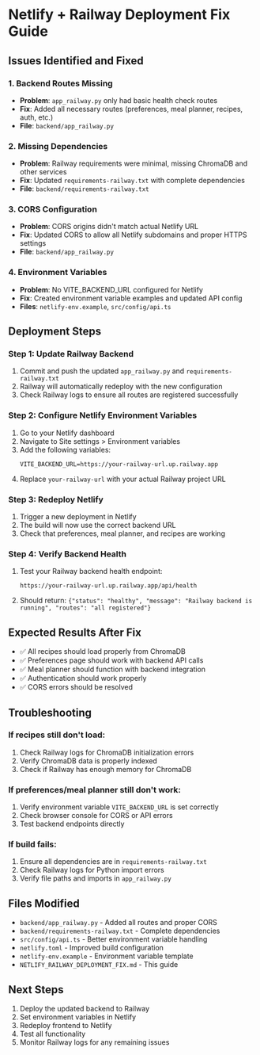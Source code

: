 # Netlify + Railway Deployment Fix Guide

## Issues Identified and Fixed

### 1. Backend Routes Missing
- **Problem**: `app_railway.py` only had basic health check routes
- **Fix**: Added all necessary routes (preferences, meal planner, recipes, auth, etc.)
- **File**: `backend/app_railway.py`

### 2. Missing Dependencies
- **Problem**: Railway requirements were minimal, missing ChromaDB and other services
- **Fix**: Updated `requirements-railway.txt` with complete dependencies
- **File**: `backend/requirements-railway.txt`

### 3. CORS Configuration
- **Problem**: CORS origins didn't match actual Netlify URL
- **Fix**: Updated CORS to allow all Netlify subdomains and proper HTTPS settings
- **File**: `backend/app_railway.py`

### 4. Environment Variables
- **Problem**: No VITE_BACKEND_URL configured for Netlify
- **Fix**: Created environment variable examples and updated API config
- **Files**: `netlify-env.example`, `src/config/api.ts`

## Deployment Steps

### Step 1: Update Railway Backend
1. Commit and push the updated `app_railway.py` and `requirements-railway.txt`
2. Railway will automatically redeploy with the new configuration
3. Check Railway logs to ensure all routes are registered successfully

### Step 2: Configure Netlify Environment Variables
1. Go to your Netlify dashboard
2. Navigate to Site settings > Environment variables
3. Add the following variables:
   ```
   VITE_BACKEND_URL=https://your-railway-url.up.railway.app
   ```
4. Replace `your-railway-url` with your actual Railway project URL

### Step 3: Redeploy Netlify
1. Trigger a new deployment in Netlify
2. The build will now use the correct backend URL
3. Check that preferences, meal planner, and recipes are working

### Step 4: Verify Backend Health
1. Test your Railway backend health endpoint:
   ```
   https://your-railway-url.up.railway.app/api/health
   ```
2. Should return: `{"status": "healthy", "message": "Railway backend is running", "routes": "all registered"}`

## Expected Results After Fix

- ✅ All recipes should load properly from ChromaDB
- ✅ Preferences page should work with backend API calls
- ✅ Meal planner should function with backend integration
- ✅ Authentication should work properly
- ✅ CORS errors should be resolved

## Troubleshooting

### If recipes still don't load:
1. Check Railway logs for ChromaDB initialization errors
2. Verify ChromaDB data is properly indexed
3. Check if Railway has enough memory for ChromaDB

### If preferences/meal planner still don't work:
1. Verify environment variable `VITE_BACKEND_URL` is set correctly
2. Check browser console for CORS or API errors
3. Test backend endpoints directly

### If build fails:
1. Ensure all dependencies are in `requirements-railway.txt`
2. Check Railway logs for Python import errors
3. Verify file paths and imports in `app_railway.py`

## Files Modified

- `backend/app_railway.py` - Added all routes and proper CORS
- `backend/requirements-railway.txt` - Complete dependencies
- `src/config/api.ts` - Better environment variable handling
- `netlify.toml` - Improved build configuration
- `netlify-env.example` - Environment variable template
- `NETLIFY_RAILWAY_DEPLOYMENT_FIX.md` - This guide

## Next Steps

1. Deploy the updated backend to Railway
2. Set environment variables in Netlify
3. Redeploy frontend to Netlify
4. Test all functionality
5. Monitor Railway logs for any remaining issues
